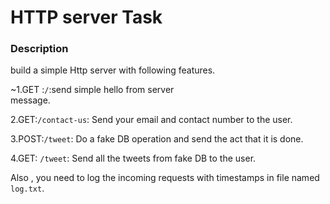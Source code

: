 # HTTP server Task

### Description 

build a simple Http server with following features.

~1.GET :`/`:send simple hello from server      
message.

2.GET:`/contact-us`: Send your email and contact number to the user.

3.POST:`/tweet`: Do a fake DB operation and send the act that it is done.

4.GET: `/tweet`: Send all the tweets from fake DB to the user.

Also , you need to log the incoming requests with timestamps in file named `log.txt`.